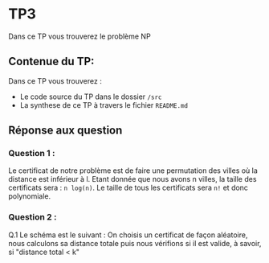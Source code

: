 # TP3  

Dans ce TP vous trouverez le problème NP

## Contenue du TP:

Dans ce TP vous trouverez :

- Le code source du TP dans le dossier `/src`
- La synthese de ce TP à travers le fichier `README.md` 

## Réponse aux question

### Question 1 :

Le certificat de notre problème est de faire une permutation des villes où la distance est inférieur à l. Etant donnée que nous avons n villes, la taille des certificats sera : `n log(n)`. Le taille de tous les certificats sera `n!` et donc polynomiale.

### Question 2 : 

<p>Q.1 Le schéma est le suivant : On choisis un certificat de façon aléatoire, nous calculons sa distance totale puis nous vérifions si il est valide, à savoir, si "distance total < k" </p> 
 

